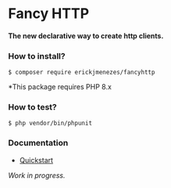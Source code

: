 # Fancy HTTP
#### The new declarative way to create http clients.

### How to install?
~~~shell
$ composer require erickjmenezes/fancyhttp
~~~

*This package requires PHP 8.x

### How to test?
~~~shell
$ php vendor/bin/phpunit
~~~

### Documentation
- [Quickstart](./documentation/quickstart.md)

*Work in progress.*
